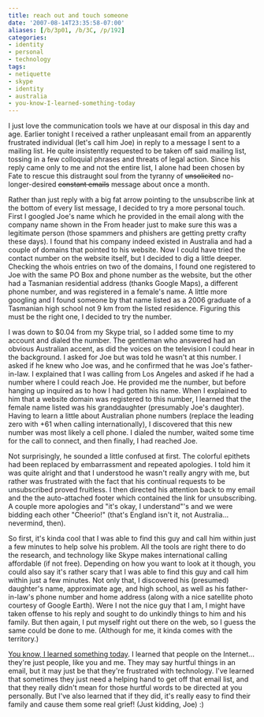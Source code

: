 ```yaml
---
title: reach out and touch someone
date: '2007-08-14T23:35:58-07:00'
aliases: [/b/3p01, /b/3C, /p/192]
categories:
- identity
- personal
- technology
tags:
- netiquette
- skype
- identity
- australia
- you-know-I-learned-something-today
---
```

I just love the communication tools we have at our disposal in this day and age.  Earlier tonight I received a rather
unpleasant email from an apparently frustrated individual (let's call him Joe) in reply to a message I sent to a mailing
list.  He quite insistently requested to be taken off said mailing list, tossing in a few colloquial phrases and threats
of legal action.  Since his reply came only to me and not the entire list, I alone had been chosen by Fate to rescue
this distraught soul from the tyranny of <strike>unsolicited</strike> no-longer-desired <strike>constant emails</strike>
message about once a month.

Rather than just reply with a big fat arrow pointing to the unsubscribe link at the bottom of every list message, I
decided to try a more personal touch.  First I googled Joe's name which he provided in the email along with the company
name shown in the From header just to make sure this was a legitimate person (those spammers and phishers are getting
pretty crafty these days).  I found that his company indeed existed in Australia and had a couple of domains that
pointed to his website.  Now I could have tried the contact number on the website itself, but I decided to dig a little
deeper.  Checking the whois entries on two of the domains, I found one registered to Joe with the same PO Box and phone
number as the website, but the other had a Tasmanian residential address (thanks Google Maps), a different phone number,
and was registered in a female's name.  A little more googling and I found someone by that name listed as a 2006
graduate of a Tasmanian high school not 9 km from the listed residence.  Figuring this must be the right one, I decided
to try the number.

I was down to $0.04 from my Skype trial, so I added some time to my account and dialed the number.  The gentleman who
answered had an obvious Australian accent, as did the voices on the television I could hear in the background.  I asked
for Joe but was told he wasn't at this number.  I asked if he knew who Joe was, and he confirmed that he was Joe's
father-in-law.  I explained that I was calling from Los Angeles and asked if he had a number where I could reach Joe.
He provided me the number, but before hanging up inquired as to how I had gotten his name.  When I explained to him that
a website domain was registered to this number, I learned that the female name listed was his granddaughter (presumably
Joe's daughter).  Having to learn a little about Australian phone numbers (replace the leading zero with +61 when
calling internationally), I discovered that this new number was most likely a cell phone.  I dialed the number, waited
some time for the call to connect, and then finally, I had reached Joe.

Not surprisingly, he sounded a little confused at first.  The colorful epithets had been replaced by embarrassment and
repeated apologies.  I told him it was quite alright and that I understood he wasn't really angry with me, but rather
was frustrated with the fact that his continual requests to be unsubscribed proved fruitless.  I then directed his
attention back to my email and the the auto-attached footer which contained the link for unsubscribing.  A couple more
apologies and "it's okay, I understand"'s and we were bidding each other "Cheerio!" (that's England isn't it, not
Australia... nevermind, then).

So first, it's kinda cool that I was able to find this guy and call him within just a few minutes to help solve his
problem.  All the tools are right there to do the research, and technology like Skype makes international calling
affordable (if not free).  Depending on how you want to look at it though, you could also say it's rather scary that I
was able to find this guy and call him within just a few minutes.  Not only that, I discovered his (presumed) daughter's
name, approximate age, and high school, as well as his father-in-law's phone number and home address (along with a nice
satellite photo courtesy of Google Earth).  Were I not the nice guy that I am, I might have taken offense to his reply
and sought to do unkindly things to him and his family.  But then again, I put myself right out there on the web, so I
guess the same could be done to me.  (Although for me, it kinda comes with the territory.)

[You know, I learned something today][].  I learned that people on the Internet... they're just people, like you and me.
They may say hurtful things in an email, but it may just be that they're frustrated with technology.  I've learned that
sometimes they just need a helping hand to get off that email list, and that they really didn't mean for those hurtful
words to be directed at you personally.  But I've also learned that if they did, it's really easy to find their family
and cause them some real grief!  (Just kidding, Joe) :)

[You know, I learned something today]: http://www.google.com/search?q=%22you+know,+I+learned+something+today%22
